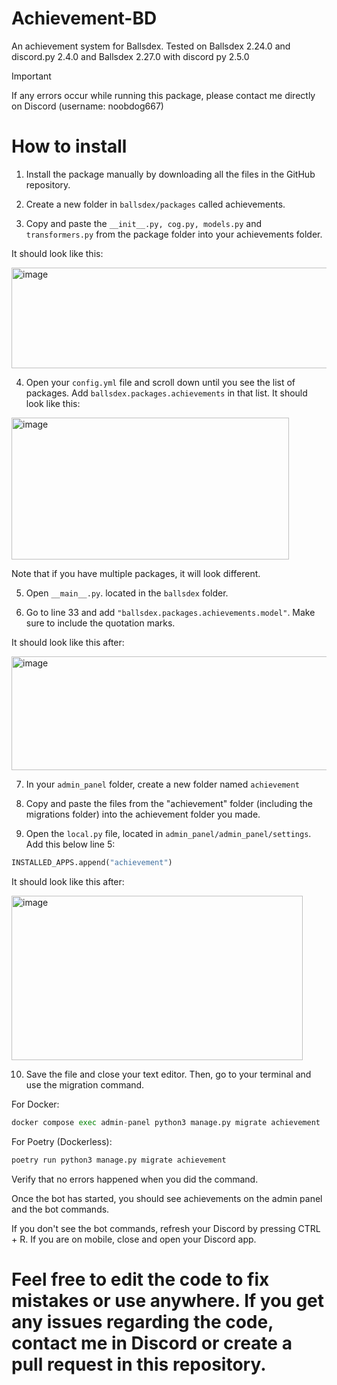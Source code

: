 # Achievement-BD
An achievement system for Ballsdex.
Tested on Ballsdex 2.24.0 and discord.py 2.4.0 and Ballsdex 2.27.0 with discord py 2.5.0

>[!IMPORTANT]
> If any errors occur while running this package, please contact me directly on Discord (username: noobdog667)




# How to install 

1. Install the package manually by downloading all the files in the GitHub repository.

2. Create a new folder in `ballsdex/packages` called achievements.

3. Copy and paste the `__init__.py, cog.py, models.py` and `transformers.py` from the package folder into your achievements folder.

It should look like this:

<img width="653" height="161" alt="image" src="https://github.com/user-attachments/assets/39c8fc14-1b0e-4cc9-bacf-eec1f3febe2c" />

4. Open your `config.yml` file and scroll down until you see the list of packages. Add `ballsdex.packages.achievements` in that list. It should look like this:

<img width="444" height="227" alt="image" src="https://github.com/user-attachments/assets/eefdacba-44f6-4c6c-a8c9-c92039a1d782" />

Note that if you have multiple packages, it will look different.


5. Open `__main__.py`. located in the `ballsdex` folder.

6. Go to line 33 and add `"ballsdex.packages.achievements.model"`. Make sure to include the quotation marks.

It should look like this after:

<img width="859" height="182" alt="image" src="https://github.com/user-attachments/assets/7cd062fc-6768-44d1-a2f1-99b897e11869" />

7. In your `admin_panel` folder, create a new folder named `achievement`

8. Copy and paste the files from the "achievement" folder (including the migrations folder) into the achievement folder you made.

9. Open the `local.py` file, located in `admin_panel/admin_panel/settings`.  Add this below line 5:

```py
INSTALLED_APPS.append("achievement")
```

It should look like this after:

<img width="466" height="263" alt="image" src="https://github.com/user-attachments/assets/95056964-4bf8-4cde-9cb0-ed5b2e6141fe" />

10. Save the file and close your text editor. Then, go to your terminal and use the migration command.
 
For Docker:
```py
docker compose exec admin-panel python3 manage.py migrate achievement
```

For Poetry (Dockerless):
```py
poetry run python3 manage.py migrate achievement
```

Verify that no errors happened when you did the command.

Once the bot has started, you should see achievements on the admin panel and the bot commands. 

If you don't see the bot commands, refresh your Discord by pressing CTRL + R. If you are on mobile, close and open your Discord app.

# Feel free to edit the code to fix mistakes or use anywhere. If you get any issues regarding the code, contact me in Discord or create a pull request in this repository.
